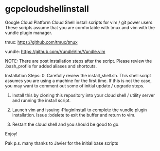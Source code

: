 # gcpcloudshellinstall
Google Cloud Platform Cloud Shell install scripts for vim / git power users.  These scripts assume that you are comfortable with tmux and vim with the vundle plugin manager.

tmux: https://github.com/tmux/tmux

vundle: https://github.com/VundleVim/Vundle.vim

NOTE: There are post installation steps after the script. Please review the .bash_profile for added aliases and shortcuts.

Installation Steps:
0. Carefully review the install_shell.sh. This shell script assumes you are using a machine for the first time. If this is not the case, you may want to comment out some of initial update / upgrade steps.

1. Install this by cloning this repository into your cloud shell / utility server and running the install script.

2. Launch vim and issuing :PluginInstall to complete the vundle plugin installation. Issue :bdelete to exit the buffer and return to vim.

3. Restart the cloud shell and you should be good to go.

Enjoy!

Pak
p.s. many thanks to Javier for the initial base scripts
